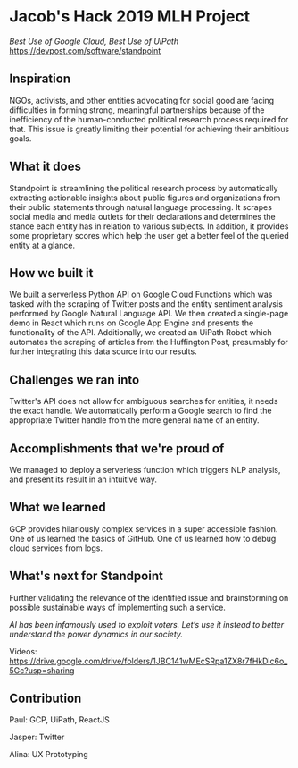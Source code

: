 # Jacob's Hack 2019 MLH Project

_Best Use of Google Cloud, Best Use of UiPath_
https://devpost.com/software/standpoint

## Inspiration

NGOs, activists, and other entities advocating for social good are facing difficulties in forming strong, meaningful partnerships because of the inefficiency of the human-conducted political research process required for that. This issue is greatly limiting their potential for achieving their ambitious goals.

## What it does

Standpoint is streamlining the political research process by automatically extracting actionable insights about public figures and organizations from their public statements through natural language processing. It scrapes social media and media outlets for their declarations and determines the stance each entity has in relation to various subjects. In addition, it provides some proprietary scores which help the user get a better feel of the queried entity at a glance.

## How we built it

We built a serverless Python API on Google Cloud Functions which was tasked with the scraping of Twitter posts and the entity sentiment analysis performed by Google Natural Language API. We then created a single-page demo in React which runs on Google App Engine and presents the functionality of the API. Additionally, we created an UiPath Robot which automates the scraping of articles from the Huffington Post, presumably for further integrating this data source into our results.

## Challenges we ran into

Twitter's API does not allow for ambiguous searches for entities, it needs the exact handle. We automatically perform a Google search to find the appropriate Twitter handle from the more general name of an entity.

## Accomplishments that we're proud of

We managed to deploy a serverless function which triggers NLP analysis, and present its result in an intuitive way.

## What we learned

GCP provides hilariously complex services in a super accessible fashion. One of us learned the basics of GitHub. One of us learned how to debug cloud services from logs.

## What's next for Standpoint

Further validating the relevance of the identified issue and brainstorming on possible sustainable ways of implementing such a service.

_AI has been infamously used to exploit voters. Let’s use it instead to better understand the power dynamics in our society._

Videos: https://drive.google.com/drive/folders/1JBC141wMEcSRpa1ZX8r7fHkDlc6o_5Gc?usp=sharing

## Contribution
Paul: GCP, UiPath, ReactJS

Jasper: Twitter

Alina: UX Prototyping
